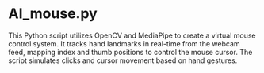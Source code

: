 # AI_mouse.py
This Python script utilizes OpenCV and MediaPipe to create a virtual mouse control system. It tracks hand landmarks in real-time from the webcam feed, mapping index and thumb positions to control the mouse cursor. The script simulates clicks and cursor movement based on hand gestures.
